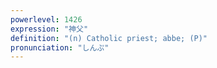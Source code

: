 ```yaml
---
powerlevel: 1426
expression: "神父"
definition: "(n) Catholic priest; abbe; (P)"
pronunciation: "しんぷ"
---
```


